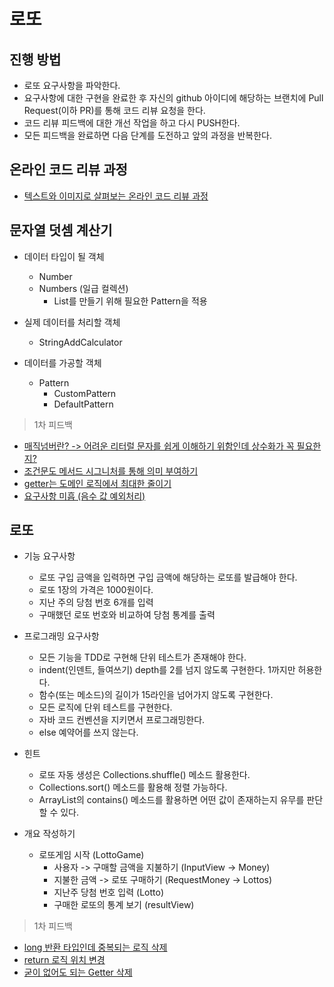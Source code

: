 # 로또
## 진행 방법
* 로또 요구사항을 파악한다.
* 요구사항에 대한 구현을 완료한 후 자신의 github 아이디에 해당하는 브랜치에 Pull Request(이하 PR)를 통해 코드 리뷰 요청을 한다.
* 코드 리뷰 피드백에 대한 개선 작업을 하고 다시 PUSH한다.
* 모든 피드백을 완료하면 다음 단계를 도전하고 앞의 과정을 반복한다.

## 온라인 코드 리뷰 과정
* [텍스트와 이미지로 살펴보는 온라인 코드 리뷰 과정](https://github.com/next-step/nextstep-docs/tree/master/codereview)

## 문자열 덧셈 계산기
- 데이터 타입이 될 객체
    - Number
    - Numbers (일급 컬렉션)
        - List<Number>를 만들기 위해 필요한 Pattern을 적용

- 실제 데이터를 처리할 객체
    - StringAddCalculator
    
- 데이터를 가공할 객체
    - Pattern
        - CustomPattern
        - DefaultPattern

> 1차 피드백
- [매직넘버란? -> 어려운 리터럴 문자를 쉽게 이해하기 위함인데 상수화가 꼭 필요한지?](https://github.com/next-step/java-lotto/pull/1242#discussion_r594298154)
- [조건문도 메서드 시그니처를 통해 의미 부여하기](https://github.com/next-step/java-lotto/pull/1242#discussion_r594304155)
- [getter는 도메인 로직에서 최대한 줄이기](https://github.com/next-step/java-lotto/pull/1242#discussion_r594307685)
- [요구사항 미흡 (음수 값 예외처리)](https://github.com/next-step/java-lotto/pull/1242#discussion_r594310922)

## 로또
- 기능 요구사항
    - 로또 구입 금액을 입력하면 구입 금액에 해당하는 로또를 발급해야 한다.
    - 로또 1장의 가격은 1000원이다.
    - 지난 주의 당첨 번호 6개를 입력
    - 구매했던 로또 번호와 비교하여 당첨 통계를 출력

- 프로그래밍 요구사항
    - 모든 기능을 TDD로 구현해 단위 테스트가 존재해야 한다.
    - indent(인덴트, 들여쓰기) depth를 2를 넘지 않도록 구현한다. 1까지만 허용한다.
    - 함수(또는 메소드)의 길이가 15라인을 넘어가지 않도록 구현한다.
    - 모든 로직에 단위 테스트를 구현한다.
    - 자바 코드 컨벤션을 지키면서 프로그래밍한다.
    - else 예약어를 쓰지 않는다.

- 힌트
    - 로또 자동 생성은 Collections.shuffle() 메소드 활용한다.
    - Collections.sort() 메소드를 활용해 정렬 가능하다.
    - ArrayList의 contains() 메소드를 활용하면 어떤 값이 존재하는지 유무를 판단할 수 있다.

- 개요 작성하기
    - 로또게임 시작 (LottoGame)
        - 사용자 -> 구매할 금액을 지불하기 (InputView -> Money)
        - 지불한 금액 -> 로또 구매하기 (RequestMoney -> Lottos)
        - 지난주 당첨 번호 입력 (Lotto)
        - 구매한 로또의 통계 보기 (resultView)

> 1차 피드백
- [long 반환 타입인데 중복되는 로직 삭제](https://github.com/next-step/java-lotto/pull/1255#discussion_r595985358)
- [return 로직 위치 변경](https://github.com/next-step/java-lotto/pull/1255#discussion_r595986529)
- [굳이 없어도 되는 Getter 삭제](https://github.com/next-step/java-lotto/pull/1255#discussion_r595990045)
